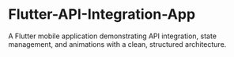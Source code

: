 # Flutter-API-Integration-App
A Flutter mobile application demonstrating API integration, state management, and animations with a clean, structured architecture.

